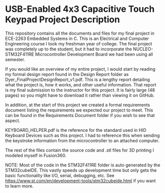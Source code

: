 # USB-Enabled 4x3 Capacitive Touch Keypad Project Description 

This repository contains all the documents and files for my final project in ECE-2263 Embedded Systems in C. This is an Electrical and Computer Engineering course I took my freshman year of college. The final project was completely up to the student, but it had to incorporate the NUCLEO-STM32F411RE Microcontroller Development Board we had been using all semester.

If you would like an overview of my entire project, I would start by reading my formal design report found in the Design Report folder as Dyer_FinalProjectDesignReport_v1.pdf. This is a lengthy report detailing what the project is, how it works, and other useful information. That report is my final submission to the instructor for this project. It is fairly large (48 pages) so you might have to download it rather than viewing it on GitHub. 

In addition, at the start of this project we created a formal requirements document listing the requirements we expected our project to meet. This can be found in the Requirements Document folder if you wish to see that aspect.

KEYBOARD_HELPER.pdf is the reference for the standard used in HID Keyboard Devices such as this project. I had to reference this when sending the keystroke information from the microcontroller to an attached computer.

The rest of the files contain the source code and .stl files for 3D printing I modeled myself in Fusion360.

NOTE: Most of the code in the STM32F411RE folder is auto generated by the STM32cubeIDE. This vastly speeds up development time but only gets the basic functionality like I/O, serial, debugging, etc. See https://www.st.com/en/development-tools/stm32cubeide.html if you want to learn more. 
